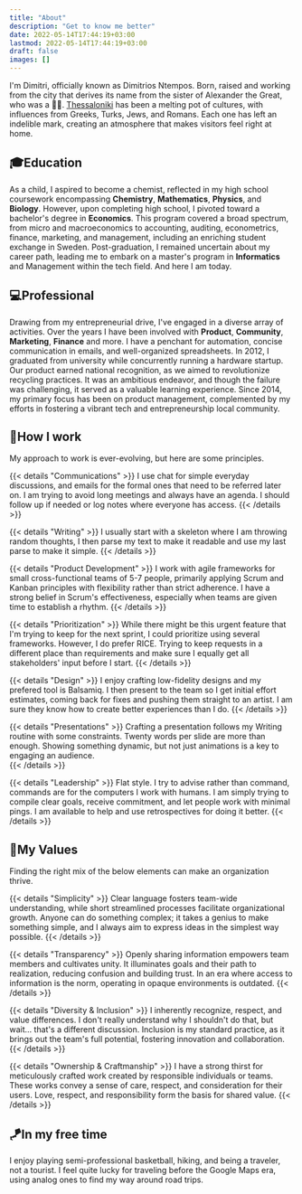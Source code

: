 ```yaml
---
title: "About"
description: "Get to know me better"
date: 2022-05-14T17:44:19+03:00
lastmod: 2022-05-14T17:44:19+03:00
draft: false
images: []
---
```


I'm Dimitri, officially known as Dimitrios Ntempos. Born, raised and working from the city that derives its name from the sister of Alexander the Great, who was a 🧜‍♀️. [Thessaloniki](https://goo.gl/maps/qZhv1BXu1zfnJHCS9) has been a melting pot of cultures, with influences from Greeks, Turks, Jews, and Romans. Each one has left an indelible mark, creating an atmosphere that makes visitors feel right at home.

## :mortar_board:Education

As a child, I aspired to become a chemist, reflected in my high school coursework encompassing **Chemistry**, **Mathematics**, **Physics**, and **Biology**. However, upon completing high school, I pivoted toward a bachelor's degree in **Economics**. This program covered a broad spectrum, from micro and macroeconomics to accounting, auditing, econometrics, finance, marketing, and management, including an enriching student exchange in Sweden. Post-graduation, I remained uncertain about my career path, leading me to embark on a master's program in **Informatics** and Management within the tech field. And here I am today.

## :computer:Professional

Drawing from my entrepreneurial drive, I've engaged in a diverse array of activities. Over the years I have been involved with **Product**, **Community**, **Marketing**, **Finance** and more. I have a penchant for automation, concise communication in emails, and well-organized spreadsheets. In 2012, I graduated from university while concurrently running a hardware startup. Our product earned national recognition, as we aimed to revolutionize recycling practices. It was an ambitious endeavor, and though the failure was challenging, it served as a valuable learning experience. Since 2014, my primary focus has been on product management, complemented by my efforts in fostering a vibrant tech and entrepreneurship local community.

## :toolbox:How I work

My approach to work is ever-evolving, but here are some principles.

{{< details "Communications" >}}
I use chat for simple everyday discussions, and emails for the formal ones that need to be referred later on. I am trying to avoid long meetings and always have an agenda. I should follow up if needed or log notes where everyone has access.
{{< /details >}}

{{< details "Writing" >}}
I usually start with a skeleton where I am throwing random thoughts, I then parse my text to make it readable and use my last parse to make it simple.
{{< /details >}}

{{< details "Product Development" >}}
I work with agile frameworks for small cross-functional teams of 5-7 people, primarily applying Scrum and Kanban principles with flexibility rather than strict adherence. I have a strong belief in Scrum's effectiveness, especially when teams are given time to establish a rhythm.
{{< /details >}}

{{< details "Prioritization" >}}
While there might be this urgent feature that I'm trying to keep for the next sprint, I could prioritize using several frameworks. However, I do prefer RICE. Trying to keep requests in a different place than requirements and make sure I equally get all stakeholders' input before I start.
{{< /details >}}

{{< details "Design" >}}
I enjoy crafting low-fidelity designs and my prefered tool is Balsamiq. I then present to the team so I get initial effort estimates, coming back for fixes and pushing them straight to an artist. I am sure they know how to create better experiences than I do.
{{< /details >}}

{{< details "Presentations" >}}
Crafting a presentation follows my Writing routine with some constraints. Twenty words per slide are more than enough. Showing something dynamic, but not just animations is a key to engaging an audience.  
{{< /details >}}

{{< details "Leadership" >}}
Flat style. I try to advise rather than command, commands are for the computers I work with humans. I am simply trying to compile clear goals, receive commitment, and let people work with minimal pings. I am available to help and use retrospectives for doing it better.
{{< /details >}}

## :gem:My Values

Finding the right mix of the below elements can make an organization thrive.

{{< details "Simplicity" >}}
Clear language fosters team-wide understanding, while short streamlined processes facilitate organizational growth. Anyone can do something complex; it takes a genius to make something simple, and I always aim to express ideas in the simplest way possible.
{{< /details >}}

{{< details "Transparency" >}}
Openly sharing information empowers team members and cultivates unity. It illuminates goals and their path to realization, reducing confusion and building trust. In an era where access to information is the norm, operating in opaque environments is outdated.
{{< /details >}}

{{< details "Diversity & Inclusion" >}}
I inherently recognize, respect, and value differences. I don't really understand why I shouldn't do that, but wait... that's a different discussion. Inclusion is my standard practice, as it brings out the team's full potential, fostering innovation and collaboration.
{{< /details >}}

{{< details "Ownership & Craftmanship" >}}
I have a strong thirst for meticulously crafted work created by responsible individuals or teams. These works convey a sense of care, respect, and consideration for their users. Love, respect, and responsibility form the basis for shared value.
{{< /details >}}

## :kite:In my free time

I enjoy playing semi-professional basketball, hiking, and being a traveler, not a tourist. I feel quite lucky for traveling before the Google Maps era, using analog ones to find my way around road trips.
